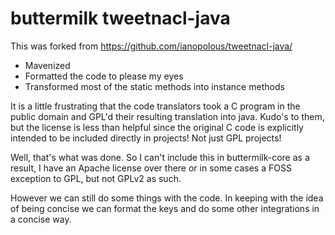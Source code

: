 # buttermilk tweetnacl-java

This was forked from https://github.com/ianopolous/tweetnacl-java/

* Mavenized
* Formatted the code to please my eyes  
* Transformed most of the static methods into instance methods

It is a little frustrating that the code translators took a C program in the public domain and GPL'd their
resulting translation into java. Kudo's to them, but the license is less than helpful since the original C code
is explicitly intended to be included directly in projects! Not just GPL projects! 

Well, that's what was done. So I can't include this in buttermilk-core as a result, I have an Apache license 
over there or in some cases a FOSS exception to GPL, but not GPLv2 as such.

However we can still do some things with the code. In keeping with the idea of being concise we can format the keys
and do some other integrations in a concise way.  
